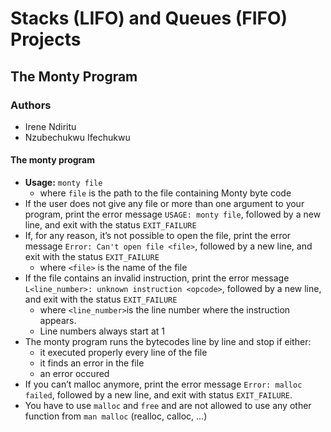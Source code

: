 # Stacks (LIFO) and Queues (FIFO) Projects
## The Monty Program
### Authors
* Irene Ndiritu
* Nzubechukwu Ifechukwu
#### The monty program
* **Usage:** ```monty file```
  * where ```file``` is the path to the file containing Monty byte code
* If the user does not give any file or more than one argument to your program, print the error message ```USAGE: monty file```, followed by a new line, and exit with the status ```EXIT_FAILURE```
* If, for any reason, it’s not possible to open the file, print the error message ```Error: Can't open file <file>```, followed by a new line, and exit with the status ```EXIT_FAILURE```
  * where ```<file>``` is the name of the file
* If the file contains an invalid instruction, print the error message ```L<line_number>: unknown instruction <opcode>```, followed by a new line, and exit with the status ```EXIT_FAILURE```
  * where ```<line_number>```is the line number where the instruction appears.
  * Line numbers always start at 1
* The monty program runs the bytecodes line by line and stop if either:
  * it executed properly every line of the file
  * it finds an error in the file
  * an error occured
* If you can’t malloc anymore, print the error message ```Error: malloc failed```, followed by a new line, and exit with status ```EXIT_FAILURE```.
* You have to use ```malloc``` and ```free``` and are not allowed to use any other function from ```man malloc``` (realloc, calloc, …)
